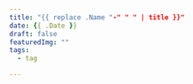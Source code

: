```yaml
---
title: "{{ replace .Name "-" " " | title }}"
date: {{ .Date }}
draft: false
featuredImg: ""
tags:
  - tag

---
```

